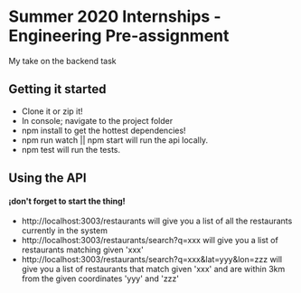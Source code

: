 # Summer 2020 Internships - Engineering Pre-assignment

My take on the backend task

## Getting it started

- Clone it or zip it!
- In console; navigate to the project folder
- npm install to get the hottest dependencies!
- npm run watch || npm start will run the api locally.
- npm test will run the tests.

## Using the API

#### ¡don't forget to start the thing!

- http://localhost:3003/restaurants will give you a list of all the restaurants currently in the system
- http://localhost:3003/restaurants/search?q=xxx will give you a list of restaurants matching given 'xxx'
- http://localhost:3003/restaurants/search?q=xxx&lat=yyy&lon=zzz will give you a list of restaurants that match given 'xxx' and are within 3km from the given coordinates 'yyy' and 'zzz'
